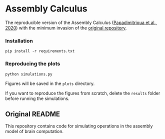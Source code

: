 # Assembly Calculus

The reproducible version of the Assembly Calculus ([Papadimitrioua et al., 2020](https://www.pnas.org/content/pnas/early/2020/06/08/2001893117.full.pdf)) with the minimum invasion of the [original repository](https://github.com/dmitropolsky/assemblies).

### Installation

```
pip install -r requirements.txt
```

### Reproducing the plots

```
python simulations.py
```

Figures will be saved in the `plots` directory.

If you want to reproduce the figures from scratch, delete the `results` folder
before running the simulations.

## Original README

This repository contains code for simulating operations in the assembly model of brain computation.
